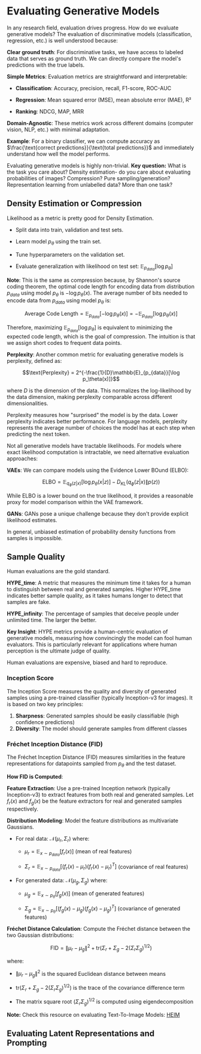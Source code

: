 # Evaluating Generative Models

In any research field, evaluation drives progress. How do we evaluate generative models? The evaluation of discriminative models (classification, regression, etc.) is well understood because:

**Clear ground truth**: For discriminative tasks, we have access to labeled data that serves as ground truth. We can directly compare the model's predictions with the true labels.

**Simple Metrics**: Evaluation metrics are straightforward and interpretable:

   - **Classification**: Accuracy, precision, recall, F1-score, ROC-AUC

   - **Regression**: Mean squared error (MSE), mean absolute error (MAE), R²

   - **Ranking**: NDCG, MAP, MRR

**Domain-Agnostic**: These metrics work across different domains (computer vision, NLP, etc.) with minimal adaptation.

**Example**: For a binary classifier, we can compute accuracy as $\frac{\text{correct predictions}}{\text{total predictions}}$ and immediately understand how well the model performs.

Evaluating generative models is highly non-trivial. 
**Key question:** What is the task you care about? Density estimation- do you care about evaluating probabilities of images? Compression? Pure sampling/generation? Representation learning from unlabelled data? More than one task?

## Density Estimation or Compression

Likelihood as a metric is pretty good for Density Estimation.

   - Split data into train, validation and test sets.

   - Learn model $p_{\theta}$ using the train set.

   - Tune hyperparameters on the validation set.

   - Evaluate generalization with likelihood on test set: $\mathbb{E}_{p_{data}}[\log p_\theta]$

**Note**: This is the same as compression because, by Shannon's source coding theorem, the optimal code length for encoding data from distribution $p_{data}$ using model $p_\theta$ is $-\log p_\theta(x)$. The average number of bits needed to encode data from $p_{data}$ using model $p_\theta$ is:

$$\text{Average Code Length} = \mathbb{E}_{p_{data}}[-\log p_\theta(x)] = -\mathbb{E}_{p_{data}}[\log p_\theta(x)]$$

Therefore, maximizing $\mathbb{E}_{p_{data}}[\log p_\theta]$ is equivalent to minimizing the expected code length, which is the goal of compression. The intuition is that we assign short codes to frequent data points.

**Perplexity**: Another common metric for evaluating generative models is perplexity, defined as:

$$\text{Perplexity} = 2^{-\frac{1}{D}\mathbb{E}_{p_{data}}[\log p_\theta(x)]}$$

where $D$ is the dimension of the data. This normalizes the log-likelihood by the data dimension, making perplexity comparable across different dimensionalities.

Perplexity measures how "surprised" the model is by the data. Lower perplexity indicates better performance. For language models, perplexity represents the average number of choices the model has at each step when predicting the next token.

Not all generative models have tractable likelihoods. For models where exact likelihood computation is intractable, we need alternative evaluation approaches:

**VAEs**: We can compare models using the Evidence Lower BOund (ELBO):

$$\text{ELBO} = \mathbb{E}_{q_\phi(z|x)}[\log p_\theta(x|z)] - D_{KL}(q_\phi(z|x) \| p(z))$$

While ELBO is a lower bound on the true likelihood, it provides a reasonable proxy for model comparison within the VAE framework.

**GANs**: GANs pose a unique challenge because they don't provide explicit likelihood estimates.

In general, unbiased estimation of probability density functions from samples is impossible.

## Sample Quality

Human evaluations are the gold standard.

**HYPE_time**: A metric that measures the minimum time it takes for a human to distinguish between real and generated samples. Higher HYPE_time indicates better sample quality, as it takes humans longer to detect that samples are fake.

**HYPE_infinity**: The percentage of samples that deceive people under unlimited time. The larger the better.

**Key Insight**: HYPE metrics provide a human-centric evaluation of generative models, measuring how convincingly the model can fool human evaluators. This is particularly relevant for applications where human perception is the ultimate judge of quality.
   
Human evaluations are expensive, biased and hard to reproduce.

### Inception Score

The Inception Score measures the quality and diversity of generated samples using a pre-trained classifier (typically Inception-v3 for images). It is based on two key principles:

1. **Sharpness**: Generated samples should be easily classifiable (high confidence predictions)
2. **Diversity**: The model should generate samples from different classes

### Fréchet Inception Distance (FID)

The Fréchet Inception Distance (FID) measures similarities in the feature representations for datapoints sampled from $p_{\theta}$ and the test dataset.

**How FID is Computed**:

**Feature Extraction**: Use a pre-trained Inception network (typically Inception-v3) to extract features from both real and generated samples. Let $f_r(x)$ and $f_g(x)$ be the feature extractors for real and generated samples respectively.

**Distribution Modeling**: Model the feature distributions as multivariate Gaussians.

   - For real data: $\mathcal{N}(\mu_r, \Sigma_r)$ where:

     - $\mu_r = \mathbb{E}_{x \sim p_{data}}[f_r(x)]$ (mean of real features)

     - $\Sigma_r = \mathbb{E}_{x \sim p_{data}}[(f_r(x) - \mu_r)(f_r(x) - \mu_r)^T]$ (covariance of real features)

   - For generated data: $\mathcal{N}(\mu_g, \Sigma_g)$ where:

     - $\mu_g = \mathbb{E}_{x \sim p_\theta}[f_g(x)]$ (mean of generated features)

     - $\Sigma_g = \mathbb{E}_{x \sim p_\theta}[(f_g(x) - \mu_g)(f_g(x) - \mu_g)^T]$ (covariance of generated features)

**Fréchet Distance Calculation**: Compute the Fréchet distance between the two Gaussian distributions:
   
$$\text{FID} = \|\mu_r - \mu_g\|^2 + \text{tr}(\Sigma_r + \Sigma_g - 2(\Sigma_r \Sigma_g)^{1/2})$$
   
   where:

   - $\|\mu_r - \mu_g\|^2$ is the squared Euclidean distance between means

   - $\text{tr}(\Sigma_r + \Sigma_g - 2(\Sigma_r \Sigma_g)^{1/2})$ is the trace of the covariance difference term

   - The matrix square root $(\Sigma_r \Sigma_g)^{1/2}$ is computed using eigendecomposition

**Note:** Check this resource on evaluating Text-To-Image Models: [HEIM](https://crfm.stanford.edu/helm/heim/latest/)

## Evaluating Latent Representations and Prompting



